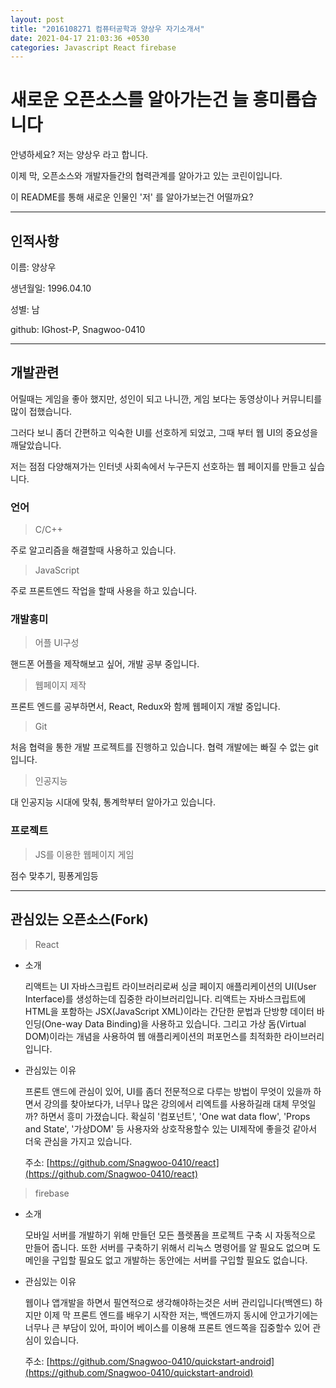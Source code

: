 ```yaml
---
layout: post
title: "2016108271 컴퓨터공학과 양상우 자기소개서"
date: 2021-04-17 21:03:36 +0530
categories: Javascript React firebase
---
```

# 새로운 오픈소스를 알아가는건 늘 흥미롭습니다

안녕하세요? 저는 양상우 라고 합니다.

이제 막, 오픈소스와 개발자들간의 협력관계를 알아가고 있는 코린이입니다.

이 README를 통해 새로운 인물인 '저' 를 알아가보는건 어떨까요? 

---

## 인적사항

이름: 양상우

생년월일: 1996.04.10

성별: 남

github: IGhost-P, Snagwoo-0410

---

## 개발관련

어릴때는 게임을 좋아 했지만, 성인이 되고 나니깐, 게임 보다는 동영상이나 커뮤니티를 많이 접했습니다.

그러다 보니 좀더 간편하고 익숙한 UI를 선호하게 되었고, 그때 부터 웹 UI의 중요성을 깨달았습니다.

저는 점점 다양해져가는 인터넷 사회속에서 누구든지 선호하는 웹 페이지를 만들고 싶습니다. 

### 언어

> C/C++

주로 알고리즘을 해결할때 사용하고 있습니다.

> JavaScript

주로 프론트엔드 작업을 할때 사용을 하고 있습니다.

### 개발흥미

> 어플 UI구성

핸드폰 어플을 제작해보고 싶어, 개발 공부 중입니다.

> 웹페이지 제작

프론트 엔드를 공부하면서, React, Redux와 함께 웹페이지 개발 중입니다.

> Git

처음 협력을 통한 개발 프로젝트를 진행하고 있습니다. 협력 개발에는 빠질 수 없는 git입니다.

> 인공지능

대 인공지능 시대에 맞춰, 통계학부터 알아가고 있습니다.

### 프로젝트

> JS를 이용한 웹페이지 게임

점수 맞추기, 핑퐁게임등

---

## 관심있는 오픈소스(Fork)

> React

- 소개

    리액트는 UI 자바스크립트 라이브러리로써 싱글 페이지 애플리케이션의 UI(User Interface)를 생성하는데 집중한 라이브러리입니다. 리액트는 자바스크립트에 HTML을 포함하는 JSX(JavaScript XML)이라는 간단한 문법과 단방향 데이터 바인딩(One-way Data Binding)을 사용하고 있습니다. 그리고 가상 돔(Virtual DOM)이라는 개념을 사용하여 웹 애플리케이션의 퍼포먼스를 최적화한 라이브러리입니다.

- 관심있는 이유

    프론트 앤드에 관심이 있어, UI를 좀더 전문적으로 다루는 방법이 무엇이 있을까 하면서 강의를 찾아보다가, 너무나 많은 강의에서 리엑트를 사용하길래 대체 무엇일까? 하면서 흥미 가졌습니다. 확실히 '컴포넌트', 'One wat data flow', 'Props and State', '가상DOM' 등 사용자와 상호작용할수 있는 UI제작에 좋을것 같아서 더욱 관심을 가지고 있습니다.

    주소: [https://github.com/Snagwoo-0410/react](https://github.com/Snagwoo-0410/react)

> firebase

- 소개

    모바일 서버를 개발하기 위해 만들던 모든 플렛폼을 프로젝트 구축 시 자동적으로 만들어 줍니다. 또한 서버를 구축하기 위해서 리눅스 명령어를 알 필요도 없으며 도메인을 구입할 필요도 없고 개발하는 동안에는 서버를 구입할 필요도 없습니다.

- 관심있는 이유

    웹이나 앱개발을 하면서 필연적으로 생각해야하는것은 서버 관리입니다(백엔드) 하지만 이제 막 프론트 엔드를 배우기 시작한 저는, 백엔드까지 동시에 안고가기에는 너무나 큰 부담이 있어, 파이어 베이스를 이용해 프론트 엔드쪽을 집중할수 있어 관심이 있습니다.

    주소: [https://github.com/Snagwoo-0410/quickstart-android](https://github.com/Snagwoo-0410/quickstart-android)
